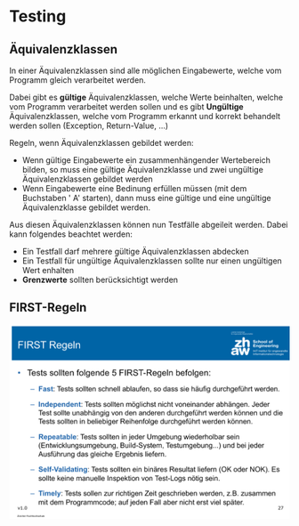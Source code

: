 # Testing

## Äquivalenzklassen

In einer Äquivalenzklassen sind alle möglichen Eingabewerte, welche vom Programm gleich verarbeitet werden.

Dabei gibt es **gültige** Äquivalenzklassen, welche Werte beinhalten, welche vom Programm verarbeitet werden sollen und es gibt **Ungültige** Äquivalenzklassen, welche vom Programm erkannt und korrekt behandelt werden sollen (Exception, Return-Value, ...)

Regeln, wenn Äquivalenzklassen gebildet werden:

* Wenn gültige Eingabewerte ein zusammenhängender Wertebereich bilden, so muss eine gültige Äquivalenzklasse und zwei ungültige Äquivalenzklassen gebildet werden
* Wenn Eingabewerte eine Bedinung erfüllen müssen (mit dem Buchstaben ' A' starten), dann muss eine gültige und eine ungültige Äquivalenzklasse gebildet werden.

Aus diesen Äquivalenzklassen können nun Testfälle abgeileit werden. Dabei kann folgendes beachtet werden:

* Ein Testfall darf mehrere gültige Äquivalenzklassen abdecken
* Ein Testfall für ungültige Äquivalenzklassen sollte nur einen ungültigen Wert enhalten
* **Grenzwerte** sollten berücksichtigt werden

## FIRST-Regeln

![image-20220120170501495](res/image-20220120170501495.png)